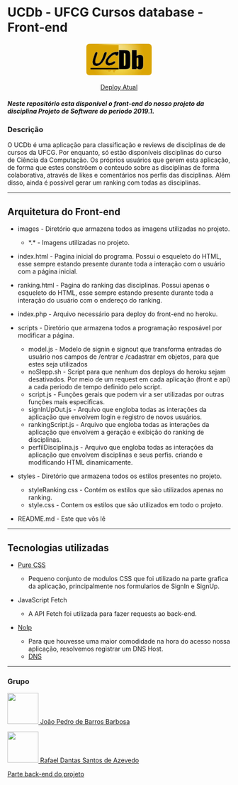 # UCDb - UFCG Cursos database - Front-end

<a align="center" href="http://ucdb-frontend-jr.herokuapp.com/index.html" target="_blank">
 <p>
  <img src="https://github.com/joaobb/Projeto-PSOFT-Front-end/blob/master/images/ucdb.png?raw=true" max-height="150" width="150" title="UCDb deploy">
   
   Deploy Atual
 </p>
</a>


##### Neste repositório esta disponível o front-end do nosso projeto da disciplina Projeto de Software do periodo 2019.1. 

### Descrição
O UCDb é uma aplicação para classificação e reviews de disciplinas de de cursos da UFCG. Por enquanto, só estão disponíveis disciplinas do curso de Ciência da Computação.
Os próprios usuários que gerem esta aplicação, de forma que estes constrõem o conteudo sobre as disciplinas de forma colaborativa, através de likes e comentários nos perfis das disciplinas.
Além disso, ainda é possível gerar um ranking com todas as disciplinas.

------------

## Arquitetura do Front-end
* images - Diretório que armazena todos as imagens utilizadas no projeto.
   * \*.* - Imagens utilizadas no projeto.

 * index.html - Pagina inicial do programa. Possui o esqueleto do HTML, esse sempre estando presente durante toda a interação com o usuário com a página inicial.
 * ranking.html - Pagina do ranking das disciplinas. Possui apenas o esqueleto do HTML, esse sempre estando presente durante toda a interação do usuário com o endereço do ranking.
 * index.php - Arquivo necessário para deploy do front-end no heroku.
 
 * scripts - Diretório que armazena todos a programação resposável por modificar a página.
   * model.js - Modelo de signin e signout que transforma entradas do usuário nos campos de /entrar e /cadastrar em objetos, para que estes seja utilizados
   * noSlepp.sh - Script para que nenhum dos deploys do heroku sejam desativados. Por meio de um request em cada aplicação (front e api) a cada periodo de tempo definido pelo script. 
   * script.js - Funções gerais que podem vir a ser utilizadas por outras funções mais especificas. 
   * signInUpOut.js - Arquivo que engloba todas as interações da aplicação que envolvem login e registro de novos usuários.
   * rankingScript.js - Arquivo que engloba todas as interações da aplicação que envolvem a geração e exibição do ranking de disciplinas.
   * perfilDisciplina.js - Arquivo que engloba todas as interações da aplicação que envolvem disciplinas e seus perfis. criando e modificando HTML dinamicamente.
   
 * styles - Diretório que armazena todos os estilos presentes no projeto.
   * styleRanking.css	- Contém os estilos que são utilizados apenas no ranking.
   * style.css - Contem os estilos que são utilizados em todo o projeto.
 * README.md - Este que vôs lê

------------

## Tecnologias utilizadas
- [Pure CSS](https://www.purecss.io/)
  * Pequeno conjunto de modulos CSS que foi utilizado na parte grafica da aplicação, principalmente nos formularios de SignIn e SignUp. 

- JavaScript Fetch
  * A API Fetch foi utilizada para fazer requests ao back-end.

- [NoIp](https://www.noip.com/)
  * Para que houvesse uma maior comodidade na hora do acesso nossa aplicação, resolvemos registrar um DNS Host.
  * [DNS](http://ucdb.zapto.org)
 
------------

### Grupo

  <a href="https://github.com/joaobb" target="_blank"><img src="https://avatars1.githubusercontent.com/u/29379615?s=460&v=4" height="70" width="70"> João Pedro de Barros Barbosa
  </a> 
  
  <a href="https://github.com/Rafaeldsa" target="_blank"><img src="https://avatars1.githubusercontent.com/u/38410234?s=460&v=4" height="70" width="70"> Rafael Dantas Santos de Azevedo
  </a>

[Parte back-end do projeto](https://github.com/Rafaeldsa/Projeto-PSOFT-Back-end)
